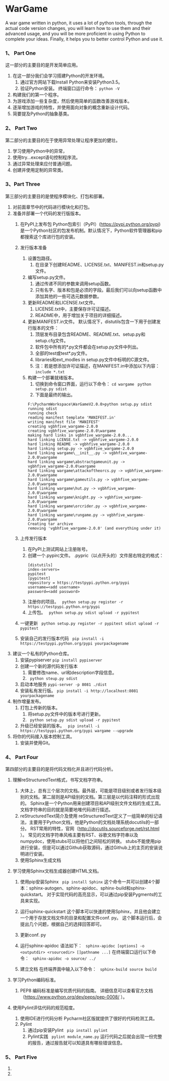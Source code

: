 # WarGame

A war game written in python, it uses a lot of python tools, through the actual code version changes, you will learn how to use them and their advanced usage, and you will be more proficient in using Python to complete your ideas. Finally, it helps you to better control Python and use it.

### 1、 Part One
这一部分的主要目的是开发简单应用。

 1. 在这一部分我们会学习搭建Python的开发环境。
	 1. 通过官方网站下载Install Python来安装Python3.5。
	 2. 验证Python安装。
	 终端窗口运行命令： ```python -V``` 
 2. 构建我们的第一个程序。
 3. 为游戏添加一些复杂度，然后使用简单的函数改善游戏版本。
 4. 逐渐增加游戏的特性，并使用面向对象的概念重新设计代码。
 5. 简要提及Python的抽象基类。

### 2、 Part Two
第二部分的主要目的在于使用异常处理让程序更加的健壮。

 1. 学习使用Python中的异常，
 2. 使用try...except语句控制程序流。
 3. 通过异常处理来应付普通问题。
 4. 创建并使用定制的异常类。

### 3、Part Three
第三部分的主要目的是使程序模块化、打包和部署。

 1. 对前面章节中的代码进行模块化和打包。
 2. 准备并部署一个代码的发行版版本。
	 1. 在PyPI上发布包
		 Python包索引（PyPI）(https://pypi.python.org/pypi) 是一个Python社区的包发布机制。默认情况下，Python软件管理器和pip都搜索这个库进行包的安装。
	 2.  发行版本准备
		 1. 设置包路径。
			1. 在目录下创建README、LICENSE.txt、MANIFEST.in和setup.py文件。
		 2. 编写setup.py文件。
			 ``` ``` 
			  1. 通过传递不同的参数来调用setup函数。
			  2. 只有名字、版本和包是必须的字段。最后我们可以向setup函数中添加其他的一些可选元数据参数。
		 3. 更新README和LICENSE.txt文件。
			 1. LICENSE.txt中，主要保存许可证描述。
			 2. README中，用于增加关于项目的详细描述。 
		 4. 更新MANIFEST.in文件。
			 默认情况下，distutils包含一下用于创建发行版本的文件：
			 1.  顶层发布目录包含README、README.txt、setup.py和setup.cfg文件。
			 2. 软件包中所有的*.py文件都会在setup.py文件中列出。
			 3. 全部的test或test*.py文件。
			 4. libraries和ext_modles in setup.py文件中标明的C源文件。
			 5. 注：若是想添加许可证描述，在MANIFEST.in中添加以下内容：
			 ```include *.txt```
		 5. 构建一个部署就绪版本。
			 1. 切换到命令窗口界面，运行以下命令：
			 ``` cd wargame ``` 
			 ``` python setup.py sdist```
			  2. 下面是最终的输出。
			```
			F:\PycharmWorkspace\WarGameV2.0.0>python setup.py sdist
			running sdist
			running check
			reading manifest template 'MANIFEST.in'
			writing manifest file 'MANIFEST'
			creating vgbhfive_wargame-2.0.0
			creating vgbhfive_wargame-2.0.0\wargame
			making hard links in vgbhfive_wargame-2.0.0...
			hard linking LCENSE.txt -> vgbhfive_wargame-2.0.0
			hard linking README -> vgbhfive_wargame-2.0.0
			hard linking setup.py -> vgbhfive_wargame-2.0.0
			hard linking wargame\__init__.py -> vgbhfive_wargame-2.0.0\wargame
			hard linking wargame\abstractgameunit.py -> vgbhfive_wargame-2.0.0\wargame
			hard linking wargame\attackoftheorcs.py -> vgbhfive_wargame-2.0.0\wargame
			hard linking wargame\gameutils.py -> vgbhfive_wargame-2.0.0\wargame
			hard linking wargame\hut.py -> vgbhfive_wargame-2.0.0\wargame
			hard linking wargame\knight.py -> vgbhfive_wargame-2.0.0\wargame
			hard linking wargame\orcrider.py -> vgbhfive_wargame-2.0.0\wargame
			hard linking wargame\rungame.py -> vgbhfive_wargame-2.0.0\wargame
			Creating tar archive
			removing 'vgbhfive_wargame-2.0.0' (and everything under it)
			```

	 3. 上传发行版本
		 1. 在PyPI上测试网站上注册账号。
		 2. 创建一个.pypirc文件。
			 .pypric（以点开头的）文件居右特定的格式：
			 ```
			 [distutils]
			 index-servers=
			 pypitest
			 [pypitest]
			 repository = https://testpypi.python.org/pypi
			 username=<add username>
			 password=<add password>
			 ```
		 3. 注册你的项目。
		 ``` python setup.py register -r https://testpypi.python.org/pypi```
		 4. 上传包。
		 ``` python setup.py sdist upload -r pypitest```
	4. 一键更新
	    ``` python setup.py register -r pypitest sdist upload -r pypitest```
	6. 安装自己的发行版本代码
		``` pip install -i https://testpypi.python.org/pypi yourpackagename```
 3. 建议一个私有的Python仓库。
	 1. 安装pypiserver
		  ```pip install pypiserver```
	 2. 创建一个新的源代码发行版本
		   1. 需要修改name、url和description字段信息。
		   2. ``` python steup.py sdist```
	 3. 启动本地服务
		```pypi-server -p 8081 ./dist```
	 4. 安装私有发行版。
	    ```pip install -i http://localhost:8081 yourpackagename```
 4. 制作增量发布。
	 1. 打包上传新的版本。
		  1. 将setup.py文件中的版本号进行更新。
		  2.  ``` python setup.py sdist upload -r pypitest```
	 2. 升级已经安装的版本。
		``` pip install -i https://testpypi.python.org/pypi wargame --upgrade```
 5. 将你的代码接入版本控制工具。
	 1. 安装并使用Git。 

### 4、 Part Four
第四部分的主要目的是将代码文档化并且进行代码分析。

 1. 理解reStructuredText格式，书写文档字符串。
	 1. 大体上，总有三个层次的文档。最外层，可能是项目级别或者发行版本级别的文档。第二层则是API级别的文档。第三层是以代码注释的形式出现的。
	 Sphinx是一个Python用来创建项目和API级别文件文档的生成工具。
	 文档字符串的目的就是简要地堆代码进行描述。
	  2. reStructuredText简介及使用
	 reStructuredText定义了一组简单的标记语法，主要用于Python文档，他是Python的文档处理系统docutils的一部分。
	 RST常用的特性，官网（http://docutils.sourceforge.net/rst.html ）。
	 常见的文档字符串风格主要有RST、谷歌文档字符串以及numpydoc，使用stubs可以将他们之间轻松的转换。
	 stubs不能使用pip进行安装，但是可以通过Github获取源码，通过Github上的主页的安装说明进行安装。
	  3. 使用Sphinx生成文档
	  
 2. 学习使用Sphinx文档生成器创建HTML文档。
	 1. 使用pip安装Sphinx
			 ``` pip install Sphinx```
			 这个命令一共可以创建4个脚本：sphinx-autogen、sphinx-apidoc、sphinx-build和sphinx-quickstart。
			 对于实现代码的高亮显示，可以通过pip安装Pygments的工具来实现。
	2. 运行sphinx-quickstart
			 这个脚本可以快速的使用Sphinx，并且他会建立一个用于存放文档文件的目录和配置文件conf. py。
			 这个脚本运行后，会提出几个问题，根据自己的选择回答即可。
	 3. 更新conf. py
		     
	4. 运行sphinx-apidoc
		     语法如下：
		     ``` sphinx-apidoc [options] -o <outputdir> <rsourcedir> []pathname ...]```
		     在终端窗口运行以下命令：
		     ``` sphinx-apidoc -o source/ ../```
	5. 建立文档
			 在终端界面中输入以下命令：
		     ``` sphinx-build source build```
 3. 学习Python编码标准。
	 1. PEP8
		 编码标准是编写优质代码的指南。
		 详细信息可以查看官方文档（https://www.python.org/dev/peps/pep-0008/ ）。
 4. 使用Pylint评估代码的规范程度。
	 1. 使用IDE进行代码分析
		 Pycharm社区版就提供了很好的代码检测工具。
	 2. Pylint
		 1. 通过pip安装Pylint 
				``` pip install pylint```
		 2. Pylint实践
			``` pylint module_name.py```
			运行代码之后就会出现一份完整的报告，通过报告就可以知道具有哪些错误信息。

### 5、 Part Five
 1. 
 2. 



